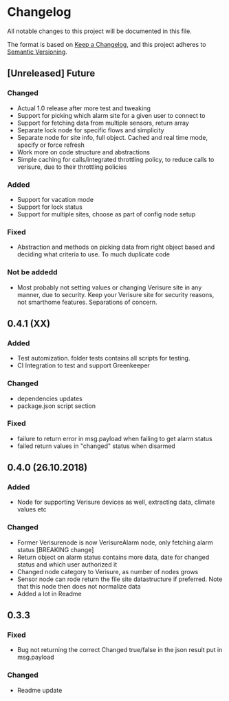 # Changelog
All notable changes to this project will be documented in this file.

The format is based on [Keep a Changelog](https://keepachangelog.com/en/1.0.0/),
and this project adheres to [Semantic Versioning](https://semver.org/spec/v2.0.0.html).

## [Unreleased] Future
### Changed
- Actual 1.0 release after more test and tweaking
- Support for picking which alarm site for a given user to connect to
- Support for fetching data from multiple sensors, return array
- Separate lock node for specific flows and simplicity
- Separate node for site info, full object. Cached and real time mode, specify or force refresh
- Work more on code structure and abstractions
- Simple caching for calls/integrated throttling policy, to reduce calls to verisure, due to their throttling policies


### Added
- Support for vacation mode
- Support for lock status
- Support for multiple sites, choose as part of config node setup

### Fixed
- Abstraction and methods on picking data from right object based and deciding what criteria to use. To much duplicate code

### Not be addedd
- Most probably not setting values or changing Verisure site in any manner, due to security. Keep your Verisure site for security reasons, not smarthome features. Separations of concern.


## 0.4.1 (XX)
### Added
- Test automization. folder tests contains all scripts for testing.
- CI Integration to test and support Greenkeeper

### Changed
- dependencies updates
- package.json script section

### Fixed
- failure to return error in msg.payload when failing to get alarm status
- failed return values in "changed" status when disarmed



## 0.4.0 (26.10.2018)
### Added
- Node for supporting Verisure devices as well, extracting data, climate values etc

### Changed
- Former Verisurenode is now VerisureAlarm node, only fetching alarm status [BREAKING change]
- Return object on alarm status contains more data, date for changed status and which user authorized it
- Changed node category to Verisure, as number of nodes grows
- Sensor node can rode return the file site datastructure if preferred. Note that this node then does not normalize data
- Added a lot in Readme

## 0.3.3
### Fixed
- Bug not returning the correct Changed true/false in the json result put in msg.payload

### Changed
- Readme update


